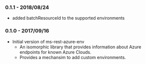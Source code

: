 ### 0.1.1 - 2018/08/24
- added batchResourceId to the supported environments

### 0.1.0 - 2017/09/16 
- Initial version of ms-rest-azure-env
  - An isomorphic library that provides information about Azure endpoints for known Azure Clouds.
  - Provides a mechansim to add custom environments.
